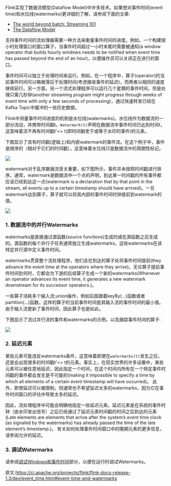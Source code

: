 Flink实现了数据流模型(Dataflow Model)中许多技术。如果想对事件时间(event time)和水位线(watermarks)更详细的了解，请参阅下面的文章:
- [The world beyond batch: Streaming 101
](https://www.oreilly.com/ideas/the-world-beyond-batch-streaming-101)
- [The Dataflow Model](http://www.vldb.org/pvldb/vol8/p1792-Akidau.pdf)

支持事件时间的流处理器需要一种方法来衡量事件时间的进度。例如，一个构建按小时处理窗口的窗口算子，当事件时间超过一小时末尾时需要被通知(a window operator that builds hourly windows needs to be notified when event time has passed beyond the end of an hour)，以便操作员可以关闭正在进行的窗口。

事件时间可以独立于处理时间来运行。例如，在一个程序中，算子(operator)的当前事件时间可以略微落后于处理时间(考虑接收事件的延迟)，而两者以相同的速度继续前行。另一方面，另一个流式处理程序可以运行几个星期的事件时间，但是处理只需几秒钟(another streaming program might progress through weeks of event time with only a few seconds of processing)，通过快速转发已经在Kafka Topic中缓冲的一些历史数据。

Flink中测量事件时间进度的机制是水位线(watermarks)。水位线作为数据流的一部分流动，并携带时间戳t。`Watermark(t)`声明在数据流中事件时间已达到时间t，这意味着流不再有时间戳t'<= t(即时间戳老于或等于水印的事件)的元素。

下图显示了具有时间戳(逻辑上)和内嵌watermark的事件流。在这个例子中，事件是顺序的（相对于它们的时间戳），这意味着水位线只是数据流中的周期性标记。

![](https://ci.apache.org/projects/flink/flink-docs-release-1.3/fig/stream_watermark_in_order.svg)

watermark对于乱序数据流至关重要，如下图所示，事件并未按照时间戳进行排序。通常，watermark是数据流中一个点的声明，到达某一时间戳的所有事件都应该已经到达这一点(watermark is a declaration that by that point in the stream, all events up to a certain timestamp should have arrived)。一旦watermark达到算子，算子就可以将其内部的事件时间时钟提前到watermark的值。

![](https://ci.apache.org/projects/flink/flink-docs-release-1.3/fig/stream_watermark_out_of_order.svg)


### 1. 数据流中的并行Watermarks

watermarks是直接通过源函数(source functions)生成的或在源函数之后生成的。源函数的每个并行子任务通常独立生成watermarks。这些watermarks在该特定并行源中定义事件时间。

watermarks贯穿整个流处理程序，他们会在到达的算子处将事件时间提前(they advance the event time at the operators where they arrive)。无论算子提前事件时间到何时，它都会为下游的后续算子生成一个新的watermarks(Whenever an operator advances its event time, it generates a new watermark downstream for its successor operators.)。

一些算子消耗多个输入流;union操作，例如后面跟着keyBy(...)函数或者partition(...)函数。这样的算子的当前事件时间是其输入流的事件时间的最小值。由于输入流更新了事件时间，因此算子也是如此。

下图显示了流过并行流的事件和watermarks的示例，以及跟踪事件时间的算子:

![](https://ci.apache.org/projects/flink/flink-docs-release-1.3/fig/parallel_streams_watermarks.svg)

### 2. 延迟元素

某些元素可能违反watermarks条件，这意味着即使在`watermarks(t)`发生之后，还是会出现很多的时间戳t'<= t的元素。事实上，在现实世界的许多设置中，某些元素可以被任意地延迟，因此指定一个时间，在这个时间内所有在一个特定事件时间戳的事件都会发生是不可能的(making it impossible to specify a time by which all elements of a certain event timestamp will have occurred)。 此外，即使延迟可以被限制，但通常也不希望延迟太多的watermarks，因为它在事件时间窗口的评估中导致太多的延迟。

因此，流处理程序中可能会明确地指定一些延迟元素。延迟元素是在系统的事件时钟（由水印发出信号）之后已经通过了延迟元素时间戳的时间之后到达的元素(Late elements are elements that arrive after the system’s event time clock (as signaled by the watermarks) has already passed the time of the late element’s timestamp.)。 有关如何处理事件时间窗口中的晚期元素的更多信息，请参阅允许的延迟。

### 3. 调试Watermarks

请参阅[调试Windows和事件时间](https://ci.apache.org/projects/flink/flink-docs-release-1.3/monitoring/debugging_event_time.html)部分，以便在运行时调试Watermarks。

原文:https://ci.apache.org/projects/flink/flink-docs-release-1.3/dev/event_time.html#event-time-and-watermarks
